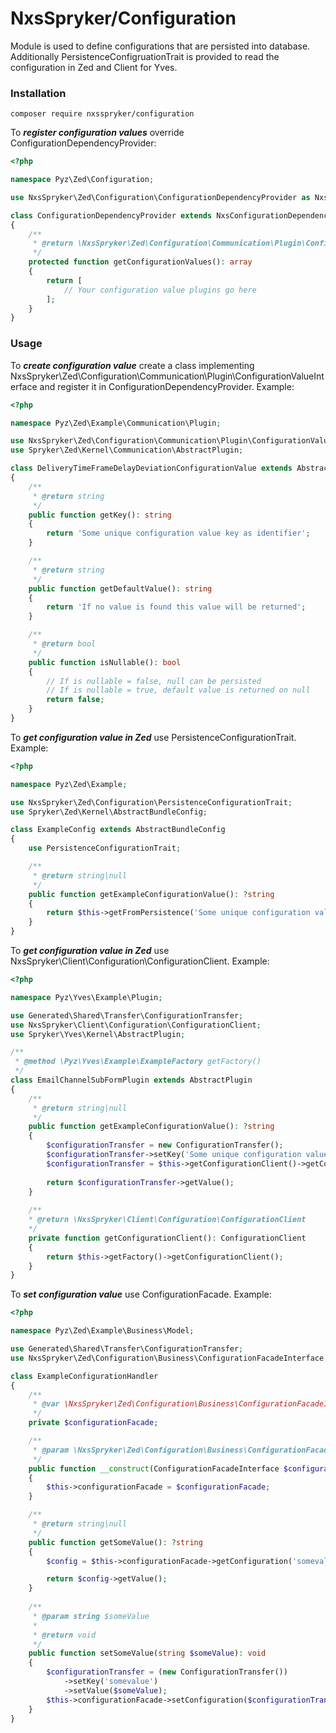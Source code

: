 # NxsSpryker/Configuration #

Module is used to define configurations that are persisted into database.
Additionally PersistenceConfigruationTrait is provided to read the configuration in Zed and Client for Yves.

### Installation ###

```
composer require nxsspryker/configuration
```

To ***register configuration values*** override ConfigurationDependencyProvider:

```php
<?php

namespace Pyz\Zed\Configuration;

use NxsSpryker\Zed\Configuration\ConfigurationDependencyProvider as NxsConfigurationDependencyProvider;

class ConfigurationDependencyProvider extends NxsConfigurationDependencyProvider
{
    /**
     * @return \NxsSpryker\Zed\Configuration\Communication\Plugin\ConfigurationValueInterface[]
     */
    protected function getConfigurationValues(): array
    {
        return [
            // Your configuration value plugins go here
        ];
    }
}

```

### Usage ###

To ***create configuration value*** create a class implementing NxsSpryker\Zed\Configuration\Communication\Plugin\ConfigurationValueInterface
and register it in ConfigurationDependencyProvider. Example:

```php
<?php

namespace Pyz\Zed\Example\Communication\Plugin;

use NxsSpryker\Zed\Configuration\Communication\Plugin\ConfigurationValueInterface;
use Spryker\Zed\Kernel\Communication\AbstractPlugin;

class DeliveryTimeFrameDelayDeviationConfigurationValue extends AbstractPlugin implements ConfigurationValueInterface
{
    /**
     * @return string
     */
    public function getKey(): string
    {
        return 'Some unique configuration value key as identifier';
    }

    /**
     * @return string
     */
    public function getDefaultValue(): string
    {
        return 'If no value is found this value will be returned';
    }

    /**
     * @return bool
     */
    public function isNullable(): bool
    {
        // If is nullable = false, null can be persisted
        // If is nullable = true, default value is returned on null
        return false;
    }
}

```

To ***get configuration value in Zed*** use PersistenceConfigurationTrait. Example:
```php
<?php

namespace Pyz\Zed\Example;

use NxsSpryker\Zed\Configuration\PersistenceConfigurationTrait;
use Spryker\Zed\Kernel\AbstractBundleConfig;

class ExampleConfig extends AbstractBundleConfig
{
    use PersistenceConfigurationTrait;

    /**
     * @return string|null
     */
    public function getExampleConfigurationValue(): ?string
    {
        return $this->getFromPersistence('Some unique configuration value key as identifier');
    }
}

```

To ***get configuration value in Zed*** use NxsSpryker\Client\Configuration\ConfigurationClient. Example:
```php
<?php

namespace Pyz\Yves\Example\Plugin;

use Generated\Shared\Transfer\ConfigurationTransfer;
use NxsSpryker\Client\Configuration\ConfigurationClient;
use Spryker\Yves\Kernel\AbstractPlugin;

/**
 * @method \Pyz\Yves\Example\ExampleFactory getFactory()
 */
class EmailChannelSubFormPlugin extends AbstractPlugin
{
    /**
     * @return string|null
     */
    public function getExampleConfigurationValue(): ?string
    {
        $configurationTransfer = new ConfigurationTransfer();
        $configurationTransfer->setKey('Some unique configuration value key as identifier');
        $configurationTransfer = $this->getConfigurationClient()->getConfiguration($configurationTransfer);
        
        return $configurationTransfer->getValue();
    }
    
    /**
    * @return \NxsSpryker\Client\Configuration\ConfigurationClient
    */
    private function getConfigurationClient(): ConfigurationClient
    {
        return $this->getFactory()->getConfigurationClient();
    }
}


```

To ***set configuration value*** use ConfigurationFacade. Example:
```php
<?php

namespace Pyz\Zed\Example\Business\Model;

use Generated\Shared\Transfer\ConfigurationTransfer;
use NxsSpryker\Zed\Configuration\Business\ConfigurationFacadeInterface;

class ExampleConfigurationHandler
{
    /**
     * @var \NxsSpryker\Zed\Configuration\Business\ConfigurationFacadeInterface
     */
    private $configurationFacade;

    /**
     * @param \NxsSpryker\Zed\Configuration\Business\ConfigurationFacadeInterface $configurationFacade
     */
    public function __construct(ConfigurationFacadeInterface $configurationFacade)
    {
        $this->configurationFacade = $configurationFacade;
    }

    /**
     * @return string|null
     */
    public function getSomeValue(): ?string
    {
        $config = $this->configurationFacade->getConfiguration('somevalue');

        return $config->getValue();
    }
    
    /**
     * @param string $someValue
     *
     * @return void
     */
    public function setSomeValue(string $someValue): void
    {
        $configurationTransfer = (new ConfigurationTransfer())
            ->setKey('somevalue')
            ->setValue($someValue);
        $this->configurationFacade->setConfiguration($configurationTransfer);
    }
}

```
